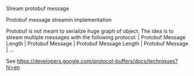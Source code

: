 Stream protobuf message

Protobuf message streamin implementation

Protobuf is not meant to serialize huge graph of object.
The idea is to stream multiple messages with the following protocol:
| Protobuf Message Length | Protobuf Message | Protobuf Message Length | Protobuf Message | ...

See https://developers.google.com/protocol-buffers/docs/techniques?hl=en
